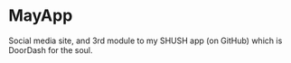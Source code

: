 # MayApp
Social media site, and 3rd module to my SHUSH app (on GitHub) which is DoorDash for the soul.
